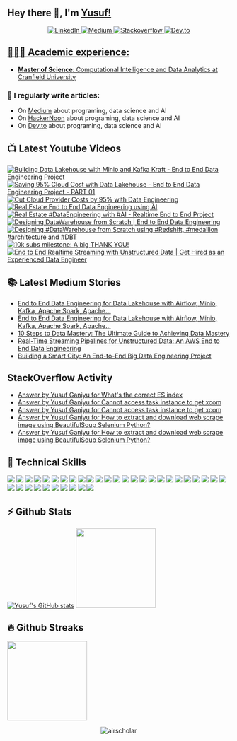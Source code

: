 ## Hey there 👋, I'm [Yusuf!](https://github.com/airscholar/)

<center>
<a href="https://www.linkedin.com/in/yusuf-ganiyu-b90140107/?locale=en_US" target="_blank">
    <img src="https://img.shields.io/badge/linkedin-%230077B5.svg?&style=for-the-badge&logo=linkedin&logoColor=white&color=071A2C" alt="LinkedIn"/>
  </a>
 <a href="https://medium.com/@yusuf.ganiyu" target="_blank">
    <img src="https://img.shields.io/badge/medium-%2312100E.svg?&style=for-the-badge&logo=medium&logoColor=white&color=071A2C" alt="Medium"/>
  </a>
  <a href="https://stackoverflow.com/users/6070546/yusuf-ganiyu" target="_blank">
    <img src="https://img.shields.io/badge/stackoverflow-%2312100E.svg?&style=for-the-badge&logo=stackoverflow&logoColor=white&color=071A2C" alt="Stackoverflow"/>
  </a>
  <a href="https://dev.to/airscholar" target="_blank">
    <img src="https://img.shields.io/badge/dev.to-%2312100E.svg?&style=for-the-badge&logo=dev.to&logoColor=white&color=071A2C" alt="Dev.to"/>
</center>

## 👨🏻‍🎓 Academic experience:
  - **Master of Science**: Computational Intelligence and Data Analytics at [Cranfield University](https://www.cranfield.ac.uk/courses/taught/computational-intelligence-for-data-analytics)

### 📝 I regularly write articles:
  - On [Medium](https://medium.com/@yusuf.ganiyu) about programing, data science and AI
  - On [HackerNoon](https://hackernoon.com/u/airscholar) about programing, data science and AI
  - On [Dev.to](https://dev.to/airscholar) about programing, data science and AI

## 📺 Latest Youtube Videos
<!-- BEGIN YOUTUBE-CARDS -->
[![Building Data Lakehouse with Minio and Kafka Kraft -  End to End Data Engineering Project](https://ytcards.demolab.com/?id=K84MEdiC1tM&title=Building+Data+Lakehouse+with+Minio+and+Kafka+Kraft+-++End+to+End+Data+Engineering+Project&lang=en&timestamp=1715437727&background_color=%230d1117&title_color=%23ffffff&stats_color=%23dedede&max_title_lines=1&width=250&border_radius=5 "Building Data Lakehouse with Minio and Kafka Kraft -  End to End Data Engineering Project")](https://www.youtube.com/watch?v=K84MEdiC1tM)
[![Saving 95% Cloud Cost with Data Lakehouse -  End to End Data Engineering Project - PART 01](https://ytcards.demolab.com/?id=p36YixNqGLg&title=Saving+95%25+Cloud+Cost+with+Data+Lakehouse+-++End+to+End+Data+Engineering+Project+-+PART+01&lang=en&timestamp=1715003921&background_color=%230d1117&title_color=%23ffffff&stats_color=%23dedede&max_title_lines=1&width=250&border_radius=5 "Saving 95% Cloud Cost with Data Lakehouse -  End to End Data Engineering Project - PART 01")](https://www.youtube.com/watch?v=p36YixNqGLg)
[![Cut Cloud Provider Costs by 95% with Data Engineering](https://ytcards.demolab.com/?id=j67J3qMQhW4&title=Cut+Cloud+Provider+Costs+by+95%25+with+Data+Engineering&lang=en&timestamp=1715000549&background_color=%230d1117&title_color=%23ffffff&stats_color=%23dedede&max_title_lines=1&width=250&border_radius=5 "Cut Cloud Provider Costs by 95% with Data Engineering")](https://www.youtube.com/watch?v=j67J3qMQhW4)
[![Real Estate End to End Data Engineering using AI](https://ytcards.demolab.com/?id=Qx6BAVqnMrs&title=Real+Estate+End+to+End+Data+Engineering+using+AI&lang=en&timestamp=1712651408&background_color=%230d1117&title_color=%23ffffff&stats_color=%23dedede&max_title_lines=1&width=250&border_radius=5 "Real Estate End to End Data Engineering using AI")](https://www.youtube.com/watch?v=Qx6BAVqnMrs)
[![Real Estate #DataEngineering with #AI - Realtime End to End Project](https://ytcards.demolab.com/?id=XjaauTkghjI&title=Real+Estate+%23DataEngineering+with+%23AI+-+Realtime+End+to+End+Project&lang=en&timestamp=1712596185&background_color=%230d1117&title_color=%23ffffff&stats_color=%23dedede&max_title_lines=1&width=250&border_radius=5 "Real Estate #DataEngineering with #AI - Realtime End to End Project")](https://www.youtube.com/watch?v=XjaauTkghjI)
[![Designing DataWarehouse from Scratch | End to End Data Engineering](https://ytcards.demolab.com/?id=u0bTOXVSrQc&title=Designing+DataWarehouse+from+Scratch+%7C+End+to+End+Data+Engineering&lang=en&timestamp=1711269625&background_color=%230d1117&title_color=%23ffffff&stats_color=%23dedede&max_title_lines=1&width=250&border_radius=5 "Designing DataWarehouse from Scratch | End to End Data Engineering")](https://www.youtube.com/watch?v=u0bTOXVSrQc)
[![Designing #DataWarehouse from Scratch using #Redshift, #medallion #architecture and #DBT](https://ytcards.demolab.com/?id=TfbF8TCT6GI&title=Designing+%23DataWarehouse+from+Scratch+using+%23Redshift%2C+%23medallion+%23architecture+and+%23DBT&lang=en&timestamp=1711186956&background_color=%230d1117&title_color=%23ffffff&stats_color=%23dedede&max_title_lines=1&width=250&border_radius=5 "Designing #DataWarehouse from Scratch using #Redshift, #medallion #architecture and #DBT")](https://www.youtube.com/watch?v=TfbF8TCT6GI)
[![10k subs milestone: A big THANK YOU!](https://ytcards.demolab.com/?id=JX5v87544_A&title=10k+subs+milestone%3A+A+big+THANK+YOU%21&lang=en&timestamp=1709670851&background_color=%230d1117&title_color=%23ffffff&stats_color=%23dedede&max_title_lines=1&width=250&border_radius=5 "10k subs milestone: A big THANK YOU!")](https://www.youtube.com/watch?v=JX5v87544_A)
[![End to End Realtime Streaming with Unstructured Data | Get Hired as an Experienced Data Engineer](https://ytcards.demolab.com/?id=M6BWTnMH77M&title=End+to+End+Realtime+Streaming+with+Unstructured+Data+%7C+Get+Hired+as+an+Experienced+Data+Engineer&lang=en&timestamp=1709471932&background_color=%230d1117&title_color=%23ffffff&stats_color=%23dedede&max_title_lines=1&width=250&border_radius=5 "End to End Realtime Streaming with Unstructured Data | Get Hired as an Experienced Data Engineer")](https://www.youtube.com/watch?v=M6BWTnMH77M)
<!-- END YOUTUBE-CARDS -->

## 📚 Latest Medium Stories
<!-- MEDIUM-STORY-LIST:START -->
- [End to End Data Engineering for Data Lakehouse with Airflow, Minio, Kafka, Apache Spark, Apache…](https://blog.stackademic.com/end-to-end-data-engineering-for-data-lakehouse-with-airflow-minio-kafka-apache-spark-apache-f30065f81683?source=rss-e88756b73479------2)
- [End to End Data Engineering for Data Lakehouse with Airflow, Minio, Kafka, Apache Spark, Apache…](https://blog.stackademic.com/end-to-end-data-engineering-data-lakehouse-with-airflow-minio-kafka-apache-spark-apache-flink-b4a33e6e41bf?source=rss-e88756b73479------2)
- [10 Steps to Data Mastery: The Ultimate Guide to Achieving Data Mastery](https://medium.com/towards-data-engineering/10-steps-to-data-mastery-the-ultimate-guide-to-becoming-a-master-in-your-domain-477b7a1d0214?source=rss-e88756b73479------2)
- [Real-Time Streaming Pipelines for Unstructured Data: An AWS End to End Data Engineering](https://towardsaws.com/real-time-streaming-pipelines-for-unstructured-data-an-aws-end-to-end-data-engineering-5ad3a0b77b05?source=rss-e88756b73479------2)
- [Building a Smart City: An End-to-End Big Data Engineering Project](https://blog.stackademic.com/building-a-smart-city-an-end-to-end-big-data-engineering-project-7a3d9a6ab104?source=rss-e88756b73479------2)
<!-- MEDIUM-STORY-LIST:END -->

## StackOverflow Activity
<!-- STACKOVERFLOW:START -->
- [Answer by Yusuf Ganiyu for What&#39;s the correct ES index](https://stackoverflow.com/questions/77381493/whats-the-correct-es-index/77382484#77382484)
- [Answer by Yusuf Ganiyu for Cannot access task instance to get xcom](https://stackoverflow.com/questions/77302772/cannot-access-task-instance-to-get-xcom/77307266#77307266)
- [Answer by Yusuf Ganiyu for Cannot access task instance to get xcom](https://stackoverflow.com/questions/77302772/cannot-access-task-instance-to-get-xcom/77303461#77303461)
- [Answer by Yusuf Ganiyu for How to extract and download web scrape image using BeautifulSoup Selenium Python?](https://stackoverflow.com/questions/77297420/how-to-extract-and-download-web-scrape-image-using-beautifulsoup-selenium-python/77297483#77297483)
- [Answer by Yusuf Ganiyu for How to extract and download web scrape image using BeautifulSoup Selenium Python?](https://stackoverflow.com/questions/77297420/how-to-extract-and-download-web-scrape-image-using-beautifulsoup-selenium-python/77297430#77297430)
<!-- STACKOVERFLOW:END -->

## 💼 Technical Skills

![](https://img.shields.io/badge/Python-3776AB?style=flat&logo=python&logoColor=white)
![](https://img.shields.io/badge/PostgreSQL-336791?style=flat&logo=postgresql&logoColor=white)
![](https://img.shields.io/badge/MySQL-4479A1?style=flat&logo=mysql&logoColor=white)
![](https://img.shields.io/badge/Kafka-231F20?style=flat&logo=apache-kafka&logoColor=white)
![](https://img.shields.io/badge/MongoDB-47A248?style=flat&logo=mongodb&logoColor=white)
![](https://img.shields.io/badge/Cassandra-1287B1?style=flat&logo=apache-cassandra&logoColor=white)
![](https://img.shields.io/badge/AWS-232F3E?style=flat&logo=amazon-aws&logoColor=white)
![](https://img.shields.io/badge/Google_Cloud-4285F4?style=flat&logo=google-cloud&logoColor=white)
![](https://img.shields.io/badge/Docker-2496ED?style=flat&logo=docker&logoColor=white)
![](https://img.shields.io/badge/Git-F05032?style=flat&logo=git&logoColor=white)
![](https://img.shields.io/badge/dbt-FF6F61?style=flat&logo=dbt&logoColor=white)
![](https://img.shields.io/badge/Spark-E25A1C?style=flat&logo=apache-spark&logoColor=white)
![](https://img.shields.io/badge/Databricks-FF3621?style=flat&logo=databricks&logoColor=white)
![](https://img.shields.io/badge/Snowflake-29B5E8?style=flat&logo=snowflake&logoColor=white)
![](https://img.shields.io/badge/JavaScript-F7DF1E?style=flat&logo=javascript&logoColor=black)
![](https://img.shields.io/badge/FastAPI-009688?style=flat&logo=fastapi&logoColor=white)
![](https://img.shields.io/badge/GraphQL-E434AA?style=flat&logo=graphql&logoColor=white)
![](https://img.shields.io/badge/Node.js-339933?style=flat&logo=node.js&logoColor=white)
![](https://img.shields.io/badge/Terraform-7B42BC?style=flat&logo=terraform&logoColor=white)
![](https://img.shields.io/badge/Ansible-EE0000?style=flat&logo=ansible&logoColor=white)
![](https://img.shields.io/badge/NiFi-017081?style=flat&logo=apache-nifi&logoColor=white)
![](https://img.shields.io/badge/Hadoop-DAA520?style=flat&logo=hadoop&logoColor=white)
![](https://img.shields.io/badge/Grafana-F46800?style=flat&logo=grafana&logoColor=white)
![](https://img.shields.io/badge/Prometheus-E6522C?style=flat&logo=prometheus&logoColor=white)
![](https://img.shields.io/badge/Elasticsearch-005571?style=flat&logo=elasticsearch&logoColor=white)
![](https://img.shields.io/badge/Logstash-005571?style=flat&logo=logstash&logoColor=white)
![](https://img.shields.io/badge/Kibana-005571?style=flat&logo=kibana&logoColor=white)
![](https://img.shields.io/badge/Machine_Learning-FF6F61?style=flat&logoColor=white)
![](https://img.shields.io/badge/SQL_Server-CC2927?style=flat&logo=microsoft-sql-server&logoColor=white)
![](https://img.shields.io/badge/Oracle_DB-F80000?style=flat&logo=oracle&logoColor=white)
![](https://img.shields.io/badge/Airflow-017CEE?style=flat&logo=apache-airflow&logoColor=white)
![](https://img.shields.io/badge/Kubernetes-326CE5?style=flat&logo=kubernetes&logoColor=white)
![](https://img.shields.io/badge/Power_BI-F2C811?style=flat&logo=microsoft-power-bi&logoColor=white)
![](https://img.shields.io/badge/Tableau-E97627?style=flat&logo=tableau&logoColor=white)
![](https://img.shields.io/badge/Looker-000000?style=flat&logo=looker&logoColor=white)
## ⚡ Github Stats
[![Yusuf's GitHub stats](https://github-readme-stats.vercel.app/api?username=airscholar)](https://github.com/airscholar/github-readme-stats)
<img height="180em" src="https://github-readme-stats.vercel.app/api/top-langs/?username=airscholar&show_icons=true&hide_border=true&layout=compact&hide_progress=true&langs_count=10"/>

## 🔥 Github Streaks</b></summary>
<img height="180em" src="https://github-readme-streak-stats.herokuapp.com/?user=airscholar&hide_border=true" />

<p align="center"><img src="https://komarev.com/ghpvc/?username=airscholar&label=Profile%20views&color=0e75b6&style=flat" alt="airscholar" /></p>

